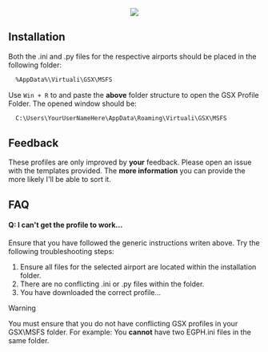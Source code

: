 <p align="center">
  <img src="https://sharex.hinshaw.cloud/screenshots/2024-07/GSXProfiles2.png" />
</p>


## Installation

Both the .ini and .py files for the respective airports should be placed in the following folder: 

```bash
  %AppData%\Virtuali\GSX\MSFS
```

Use `Win + R` to and paste the **above** folder structure to open the GSX Profile Folder.
The opened window should be:
```bash
  C:\Users\YourUserNameHere\AppData\Roaming\Virtuali\GSX\MSFS
```
## Feedback

These profiles are only improved by **your** feedback. Please open an issue with the templates provided. The **more information** you can provide the more likely I'll be able to sort it.

## FAQ

#### Q: I can't get the profile to work...

Ensure that you have followed the generic instructions writen above.
Try the following troubleshooting steps:
1. Ensure all files for the selected airport are located within the installation folder.
2. There are no conflicting .ini or .py files within the folder.
3. You have downloaded the correct profile...

> [!WARNING]
> You must ensure that you do not have conflicting GSX profiles in your GSX\MSFS folder. For example: You **cannot** have two EGPH.ini files in the same folder.
